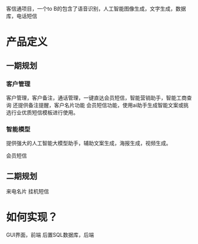 客信通项目，一个to B的包含了语音识别，人工智能图像生成，文字生成，数据库，电话短信

# 产品定义
## 一期规划
### 客户管理
客户管理，客户备注，通话管理，一键直达会员短信，智能营销助手，智能工商查询
还提供备注提醒，客户名片功能
会员短信功能，使用ai助手生成智能文案或挑选行业优质短信模板进行使用。
### 智能模型
提供强大的人工智能大模型助手，辅助文案生成，海报生成，视频生成。

会员短信
## 二期规划
来电名片
挂机短信

# 如何实现？
GUI界面，前端
后置SQL数据库，后端




